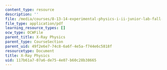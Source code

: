 ```yaml
---
content_type: resource
description: ''
file: /media/courses/8-13-14-experimental-physics-i-ii-junior-lab-fall-2016-spring-2017/117b61a707a6de754e07b60c28b38665_MIT8_13-14F16-S17exp31.pdf
file_type: application/pdf
learning_resource_types: []
ocw_type: OCWFile
parent_title: X-Ray Physics
parent_type: CourseSection
parent_uid: 49f2e6e7-74c8-6a6f-4e5a-f744e6c5818f
resourcetype: Document
title: X-Ray Physics
uid: 117b61a7-07a6-de75-4e07-b60c28b38665
---
```

